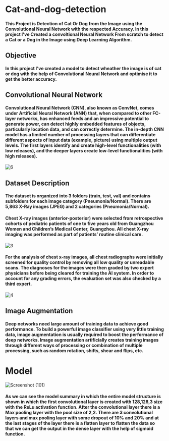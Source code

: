 # Cat-and-dog-detection

#### This Project is Detection of Cat Or Dog from the Image using the Convolutional Neural Network with the respected Accuracy. In this project I've Created a convoltional Neural Network From scratch to detect a Cat or a Dog in the Image using Deep Learning Algorithm. 

## Objective
#### In this project I've created a model to detect wheather the image is of cat or dog with the help of Convolutional Neural Network and optimise it to get the better accuracy.
####
## Convolutional Neural Network
#### Convolutional Neural Network (CNN), also known as ConvNet, comes under Artificial Neural Network (ANN) that, when compared to other FC-layer networks, has enhanced feeds and an impressive potential to generate power, can detect highly embedded features of objects, particularly location data, and can correctly determine. The in-depth CNN model has a limited number of processing layers that can differentiate different aspects of input data (example, picture) using multiple output levels. The first layers identify and create high-level functionalities (with low releases), and the deeper layers create low-level functionalities (with high releases).

![6](https://user-images.githubusercontent.com/52160632/121932125-1fdd0680-cd62-11eb-875b-3424497cb234.jpeg)

## Dataset Description
#### The dataset is organized into 3 folders (train, test, val) and contains subfolders for each image category (Pneumonia/Normal). There are 5,863 X-Ray images (JPEG) and 2 categories (Pneumonia/Normal).

#### Chest X-ray images (anterior-posterior) were selected from retrospective cohorts of pediatric patients of one to five years old from Guangzhou Women and Children’s Medical Center, Guangzhou. All chest X-ray imaging was performed as part of patients’ routine clinical care.

![3](https://user-images.githubusercontent.com/52160632/122100964-6a798400-ce31-11eb-91d3-9a21965c65ce.png)

#### For the analysis of chest x-ray images, all chest radiographs were initially screened for quality control by removing all low quality or unreadable scans. The diagnoses for the images were then graded by two expert physicians before being cleared for training the AI system. In order to account for any grading errors, the evaluation set was also checked by a third expert.


![4](https://user-images.githubusercontent.com/52160632/122100978-706f6500-ce31-11eb-85f9-bb123bec8506.png)

## Image Augmentation
#### Deep networks need large amount of training data to achieve good performance. To build a powerful image classifier using very little training data, image augmentation is usually required to boost the performance of deep networks. Image augmentation artificially creates training images through different ways of processing or combination of multiple processing, such as random rotation, shifts, shear and flips, etc.

# Model
![Screenshot (101)](https://user-images.githubusercontent.com/52160632/122267008-0b327700-cef8-11eb-870b-6d5b08a4dbdb.png)

#### As we can see the model summary in which the entire model structure is shown in which the first convolutional layer is created with 128,128,3 size with the ReLu activation function. After the convolutional layer there is a Max pooling layer with the pool size of 2,2. There are 3 convolutional layers and max pooling layer with some dropout of 10% and 20% and at the last stages of the layer there is a flatten layer to flatten the data so that we can get the output in the dense layer with the help of sigmoid function.



